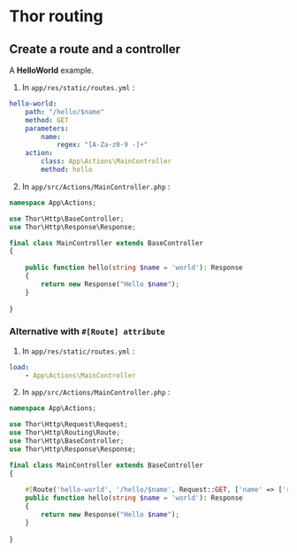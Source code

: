 # Thor routing

## Create a route and a controller

A **HelloWorld** example.

1. In ```app/res/static/routes.yml``` :

```yaml
hello-world:
    path: "/hello/$name"
    method: GET
    parameters:
        name:
            regex: "[A-Za-z0-9 -]+"
    action:
        class: App\Actions\MainController
        method: hello
```

2. In ```app/src/Actions/MainController.php``` :

```php
namespace App\Actions;

use Thor\Http\BaseController;
use Thor\Http\Response\Response;

final class MainController extends BaseController
{
    
    public function hello(string $name = 'world'): Response
    {
        return new Response("Hello $name");
    }
    
}
```

### Alternative with ```#[Route] attribute```

1. In ```app/res/static/routes.yml``` :

```yaml
load:
    - App\Actions\MainController
```

2. In ```app/src/Actions/MainController.php``` :

```php
namespace App\Actions;

use Thor\Http\Request\Request;
use Thor\Http\Routing\Route;
use Thor\Http\BaseController;
use Thor\Http\Response\Response;

final class MainController extends BaseController
{
 
    #[Route('hello-world', '/hello/$name', Request::GET, ['name' => ['regex' => '[A-Za-z0-9 -]+']])]   
    public function hello(string $name = 'world'): Response
    {
        return new Response("Hello $name");
    }
    
}
```
